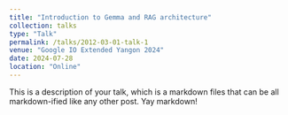 ```yaml
---
title: "Introduction to Gemma and RAG architecture"
collection: talks
type: "Talk"
permalink: /talks/2012-03-01-talk-1
venue: "Google IO Extended Yangon 2024"
date: 2024-07-28
location: "Online"
---
```


This is a description of your talk, which is a markdown files that can be all markdown-ified like any other post. Yay markdown!
